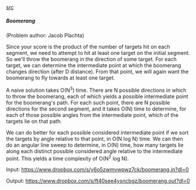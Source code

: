 [src](https://www.facebook.com/notes/facebook-hacker-cup/hacker-cup-2015-round-3-solutions/1056536891028878)

##### Boomerang

(Problem author: Jacob Plachta)

Since your score is the product of the number of targets hit on each segment, we need to attempt to hit at least one target on the initial segment. So we'll throw the boomerang in the direction of some target. For each target, we can determine the intermediate point at which the boomerang changes direction (after D distance). From that point, we will again want the boomerang to fly towards at least one target.

A naive solution takes O(N<sup>3</sup>) time. There are N possible directions in which to throw the boomerang, each of which yields a possible intermediate point for the boomerang's path. For each such point, there are N possible directions for the second segment, and it takes O(N) time to determine, for each of those possible angles from the intermediate point, which of the targets lie on that path.

We can do better for each possible considered intermediate point if we sort the targets by angle relative to that point, in O(N log N) time. We can then do an angular line sweep to determine, in O(N) time, how many targets lie along each distinct possible considered angle relative to the intermediate point. This yields a time complexity of O(N<sup>2</sup> log N).

Input: https://www.dropbox.com/s/y6o5zwmvwpwz7ck/boomerang.in?dl=0

Output: https://www.dropbox.com/s/ft40see4ysncbgz/boomerang.out?dl=0


